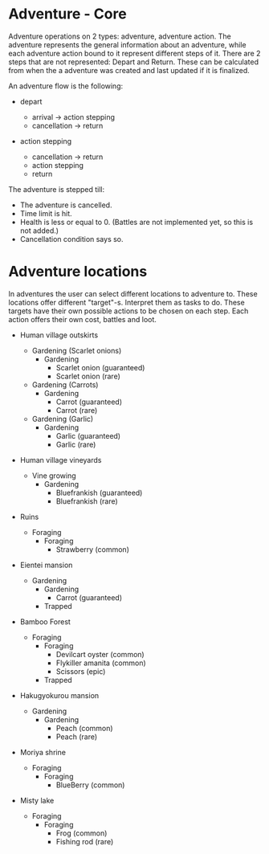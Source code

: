 # Adventure - Core

Adventure operations on 2 types: adventure, adventure action.
The adventure represents the general information about an adventure, while each adventure action bound to it represent
different steps of it.
There are 2 steps that are not represented: Depart and Return. These can be calculated from when the a adventure was
created and last updated if it is finalized.

An adventure flow is the following:

- depart
    - arrival -> action stepping
    - cancellation -> return

- action stepping
    - cancellation -> return
    - action stepping
    - return

The adventure is stepped till:

- The adventure is cancelled.
- Time limit is hit.
- Health is less or equal to 0. (Battles are not implemented yet, so this is not added.)
- Cancellation condition says so.


# Adventure locations

In adventures the user can select different locations to adventure to. These locations offer different "target"-s.
Interpret them as tasks to do. These targets have their own possible actions to be chosen on each step.
Each action offers their own cost, battles and loot.

- Human village outskirts
    - Gardening (Scarlet onions)
        - Gardening
            - Scarlet onion (guaranteed)
            - Scarlet onion (rare)
    - Gardening (Carrots)
        - Gardening
            - Carrot (guaranteed)
            - Carrot (rare)
    - Gardening (Garlic)
        - Gardening
            - Garlic (guaranteed)
            - Garlic (rare)

- Human village vineyards
    - Vine growing
        - Gardening
            - Bluefrankish (guaranteed)
            - Bluefrankish (rare)

- Ruins
    - Foraging
        - Foraging
            - Strawberry (common)

- Eientei mansion
    - Gardening
        - Gardening
            - Carrot (guaranteed)
        - Trapped

- Bamboo Forest
    - Foraging
        - Foraging
            - Devilcart oyster (common)
            - Flykiller amanita (common)
            - Scissors (epic)
        - Trapped

- Hakugyokurou mansion
    - Gardening
        - Gardening
            - Peach (common)
            - Peach (rare)

- Moriya shrine
    - Foraging
        - Foraging
            - BlueBerry (common)

- Misty lake
    - Foraging
        - Foraging
            - Frog (common)
            - Fishing rod (rare)
